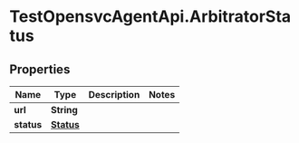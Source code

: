 # TestOpensvcAgentApi.ArbitratorStatus

## Properties

Name | Type | Description | Notes
------------ | ------------- | ------------- | -------------
**url** | **String** |  | 
**status** | [**Status**](Status.md) |  | 


